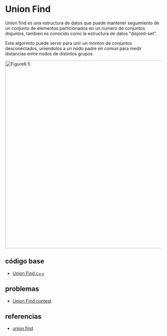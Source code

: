 # Union Find

Union find es una estructura de datos que puede mantener seguimiento de un conjunto de elementos particionados en un numero de conjuntos disjuntos, tambien es conocido como la estructura de datos "disjoint-set".

Este algorimto puede servir para unir un monton de conjuntos desconectados, uniendolos a un nodo padre en comun para medir distancias entre nodos de distintos grupos.

<img width="604" alt="Figure6 5" src="https://user-images.githubusercontent.com/101950765/194758103-8c1a8797-52f6-4b44-90f1-ecc7aabc4af4.png">


## código base
- [Union Find c++](https://github.com/dylanjitt/Algoritmica/blob/main/contenido/Estructura_de_datos/Union_find/UnionFind.cpp)

## problemas
- [Union Find contest](https://open.kattis.com/problems/unionfind)

## referencias
- [union find](https://aquarchitect.github.io/swift-algorithm-club/Union-Find/)
